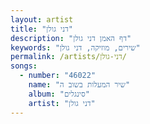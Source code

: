 ```yaml
---
layout: artist
title: "דני גולן"
description: "דף האמן דני גולן"
keywords: "שירים, מוזיקה, דני גולן"
permalink: /artists/דני-גולן/
songs:
  - number: "46022"
    name: "שיר המעלות בשוב ה"
    album: "סינגלים"
    artist: "דני גולן"
---
```

